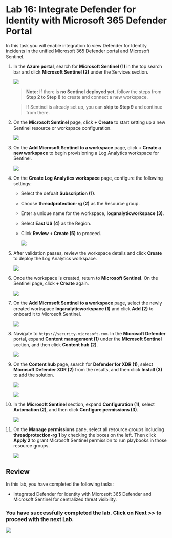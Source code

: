 # Lab 16: Integrate Defender for Identity with Microsoft 365 Defender Portal

In this task you will enable integration to view Defender for Identity incidents in the unified Microsoft 365 Defender portal and Microsoft Sentinel.

1. In the **Azure portal**, search for **Microsoft Sentinel (1)** in the top search bar and click **Microsoft Sentinel (2)** under the Services section.

   ![](../media/g4_e4_8.png)

   > **Note:** If there is **no Sentinel deployed yet**, follow the steps from **Step 2 to Step 8** to create and connect a new workspace. 

   > If Sentinel is already set up, you can **skip to Step 9** and continue from there.

1. On the **Microsoft Sentinel** page, click **+ Create** to start setting up a new Sentinel resource or workspace configuration.

   ![](../media/g4_e4_9.png)

1. On the **Add Microsoft Sentinel to a workspace** page, click **+ Create a new workspace** to begin provisioning a Log Analytics workspace for Sentinel.

   ![](../media/g4_e4_10.png)

1. On the **Create Log Analytics workspace** page, configure the following settings:

   - Select the defualt **Subscription (1)**.
   - Choose **threadprotection-rg (2)** as the Resource group.
   - Enter a unique name for the workspace, **loganalyticworkspace (3)**.
   - Select **East US (4)** as the Region.
   - Click **Review + Create (5)** to proceed.

      ![](../media/zg_ex4_1_2.png)

1. After validation passes, review the workspace details and click **Create** to deploy the Log Analytics workspace.

   ![](../media/zg_ex4_1_3.png)

1. Once the workspace is created, return to **Microsoft Sentinel**. On the Sentinel page, click **+ Create** again.

   ![](../media/g4_e4_9.png)

1. On the **Add Microsoft Sentinel to a workspace** page, select the newly created workspace **loganalyticworkspace (1)** and click **Add (2)** to onboard it to Microsoft Sentinel.

   ![](../media/zg_ex4_1_4.png)

1. Navigate to `https://security.microsoft.com`. In the **Microsoft Defender** portal, expand **Content management (1)** under the **Microsoft Sentinel** section, and then click **Content hub (2)**.

   ![](../media/cor_gg_t_2.png)

1. On the **Content hub** page, search for **Defender for XDR (1)**, select **Microsoft Defender XDR (2)** from the results, and then click **Install (3)** to add the solution. 

   ![](../media/cor_gg_t_3.png)

   ![](../media/cor_gg_t_4.png)

1. In the **Microsoft Sentinel** section, expand **Configuration (1)**, select **Automation (2)**, and then click **Configure permissions (3)**. 

   ![](../media/cor_gg_t_1.png)

1. On the **Manage permissions** pane, select all resource groups including **threadprotection-rg** **1** by checking the boxes on the left. Then click **Apply 2** to grant Microsoft Sentinel permission to run playbooks in those resource groups.

   ![](../media/zg_ex4_1_5.png)

## Review

In this lab, you have completed the following tasks:

- Integrated Defender for Identity with Microsoft 365 Defender and Microsoft Sentinel for centralized threat visibility.

### You have successfully completed the lab. Click on **Next >>** to proceed with the next Lab.

![](../media/rd_gs_1_9.png)
